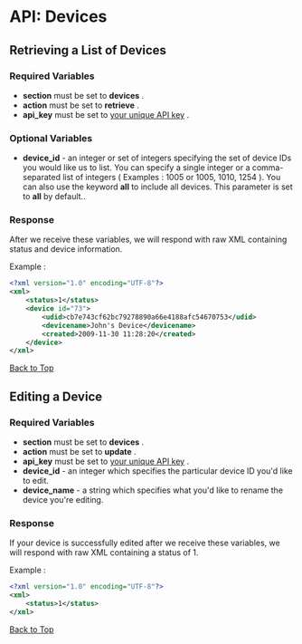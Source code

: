 <a name="head"></a><h1>API: Devices</h1>

<a name="retrieve"></a><h2>Retrieving a List of Devices</h2>

<h3>Required Variables</h3>

* <b>section</b> must be set to <b>devices</b> .
* <b>action</b> must be set to <b>retrieve</b> .
* <b>api_key</b> must be set to [your unique API key](../README.md#finding) .

<h3>Optional Variables</h3>

* <b>device_id</b> - an integer or set of integers specifying the set of device IDs you would like us to list. You can specify a single integer or a comma-separated list of integers ( Examples : 1005 or 1005, 1010, 1254 ). You can also use the keyword <b>all</b> to include all devices. This parameter is set to <b>all</b> by default..

<h3>Response</h3>

After we receive these variables, we will respond with raw XML containing status and device information.

Example :

~~~ .xml
<?xml version="1.0" encoding="UTF-8"?>
<xml>
    <status>1</status>
    <device id="73">
        <udid>cb7e743cf62bc79278890a66e4188afc54670753</udid>
        <devicename>John's Device</devicename>
        <created>2009-11-30 11:28:20</created>
    </device>
</xml>
~~~

[Back to Top](#head)

<a name="edit"></a><h2>Editing a Device</h2>

<h3>Required Variables</h3>

* <b>section</b> must be set to <b>devices</b> .
* <b>action</b> must be set to <b>update</b> .
* <b>api_key</b> must be set to [your unique API key](../README.md#finding) .
* <b>device_id</b> - an integer which specifies the particular device ID you'd like to edit.
* <b>device_name</b> - a string which specifies what you'd like to rename the device you're editing.

<h3>Response</h3>

If your device is successfully edited after we receive these variables, we will respond with raw XML containing a status of 1.

Example :

~~~ .xml
<?xml version="1.0" encoding="UTF-8"?>
<xml>
    <status>1</status>
</xml>
~~~

[Back to Top](#head)
